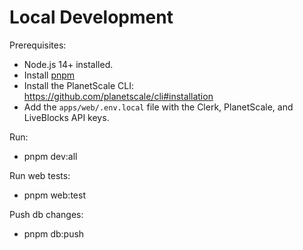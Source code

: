 # Local Development

Prerequisites:

- Node.js 14+ installed.
- Install [pnpm](https://pnpm.io/installation)
- Install the PlanetScale CLI: https://github.com/planetscale/cli#installation
- Add the `apps/web/.env.local` file with the Clerk, PlanetScale, and LiveBlocks API keys.

Run:

- pnpm dev:all

Run web tests:

- pnpm web:test

Push db changes:

- pnpm db:push
